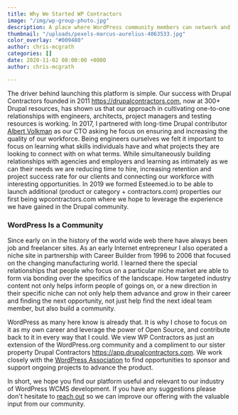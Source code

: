 ```yaml
---
title: Why We Started WP Contractors
image: "/img/wp-group-photo.jpg"
description: A place where WordPress community members can network and help one another.
thumbnail: "/uploads/pexels-marcus-aurelius-4063533.jpg"
color_overlay: "#009480"
author: chris-mcgrath
categories: []
date: 2020-11-02 08:00:00 +0000
author: chris-mcgrath

---
```

The driver behind launching this platform is simple. Our success with Drupal Contractors founded in 2011 https://drupalcontractors.com, now at 300+ Drupal resources, has shown us that our approach in cultivating one-to-one relationships with engineers, architects, project managers and testing resources is working. In 2017, I partnered with long-time Drupal contributor [Albert Volkman](https://www.drupal.org/u/albert-volkman) as our CTO asking he focus on ensuring and increasing the quality of our workforce. Being engineers ourselves we felt it important to focus on learning what skills individuals have and what projects they are looking to connect with on what terms. While simultaneously building relationships with agencies and employers and learning as intimately as we can their needs we are reducing time to hire, increasing retention and project success rate for our clients and connecting our workforce with interesting opportunities. In 2019 we formed Esteemed.io to be able to launch additional (product or category + contractors.com) properties our first being wpcontractors.com where we hope to leverage the experience we have gained in the Drupal community.

### WordPress Is a Community

Since early on in the history of the world wide web there have always been job and freelancer sites. As an early Internet entrepreneur I also operated a niche site in partnership with Career Builder from 1996 to 2006 that focused on the changing manufacturing world. I learned there the special relationships that people who focus on a particular niche market are able to form via bonding over the specifics of the landscape. How targeted industry content not only helps inform people of goings on, or a new direction in their specific niche can not only help them advance and grow in their career and finding the next opportunity, not just help find the next ideal team member, but also build a community.

WordPress as many here know is already that. It is why I chose to focus on it as my own career and leverage the power of Open Source, and contribute back to it in every way that I could. We view WP Contractors as just an extension of the WordPress.org community and a compliment to our sister property Drupal Contractors https://app.drupalcontractors.com. We work closely with the [WordPress Association](https://wordpress.org/about/) to find opportunities to sponsor and support ongoing projects to advance the product.

In short, we hope you find our platform useful and relevant to our industry of WordPress WCMS development. If you have any suggestions please don't hesitate to [reach out](https://esteemed.io/get-a-quote/) so we can improve our offering with the valuable input from our community.